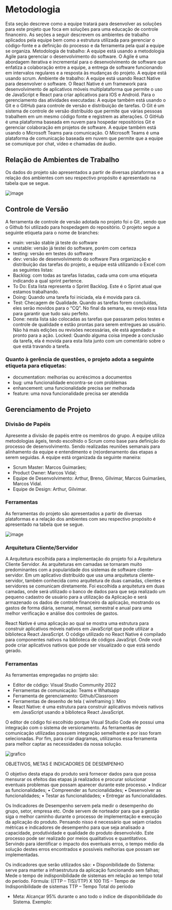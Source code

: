 
# Metodologia

Esta seção descreve como a equipe tratará para desenvolver as soluções para este projeto que foca em soluções para uma educação de controle financeiro. As seções a seguir descrevem os ambientes de trabalho aplicados pela equipe bem como a estrutura utilizada para gerenciar o código-fonte e a definição do processo e da ferramenta pela qual a equipe se organiza.
Metodologia de trabalho: A equipe está usando a metodologia Agile para gerenciar o desenvolvimento do software. O Agile é uma abordagem iterativa e incremental para o desenvolvimento de software que enfatiza a colaboração entre a equipe, a entrega de software funcionando em intervalos regulares e a resposta às mudanças do projeto. A equipe está usando scrum.
Ambiente de trabalho: A equipe está usando React Native para desenvolver o software. O React Native é um framework para desenvolvimento de aplicativos móveis multiplataforma que permite o uso de JavaScript e React para criar aplicativos para IOS e Android. 
Para o gerenciamento das atividades executadas: A equipe também está usando o Git e o GitHub para controle de versão e distribuição de tarefas. O Git é um sistema de controle de versão distribuído que permite que várias pessoas trabalhem em um mesmo código fonte e registrem as alterações. O GitHub é uma plataforma baseada em nuvem para hospedar repositórios Git e gerenciar colaboração em projetos de software. A equipe também está usando o Microsoft Teams para comunicação. O Microsoft Teams é uma plataforma de comunicação baseada em nuvem que permite que a equipe se comunique por chat, vídeo e chamadas de áudio.


## Relação de Ambientes de Trabalho

Os dados do projeto são apresentados a partir de diversas plataformas e a relação dos ambientes com seu respectivo propósito é apresentado na tabela que se segue.

![image](https://user-images.githubusercontent.com/103541634/229383830-8a28e30f-a185-41eb-b57a-fa52aba46158.png)


## Controle de Versão

A ferramenta de controle de versão adotada no projeto foi o Git , sendo que o Github foi utilizado para hospedagem do repositório.
O projeto segue a seguinte etiqueta para o nome de branches:
- main: versão stable já teste do software
- unstable: versão já testei do software, porém com certeza
- testing: versão em testes do software
- dev: versão de desenvolvimento do software
Para organização e distribuição das tarefas do projeto, a equipe está utilizando o Excel com as seguintes listas:
- Backlog: com todas as tarefas listadas, cada uma com uma etiqueta indicando a qual sprint pertence.
- To Do: Esta lista representa o Sprint Backlog. Este é o Sprint atual que estamos trabalhando.
- Doing: Quando uma tarefa foi iniciada, ela é movida para cá.
- Test: Checagem de Qualidade. Quando as tarefas forem concluídas, eles serão movidos para o “CQ”. No final da semana, eu revejo essa lista para garantir que tudo saiu perfeito.
- Done: nesta lista são colocadas as tarefas que passaram pelos testes e controle de qualidade e estão prontas para serem entregues ao usuário. Não há mais edições ou revisões necessárias, ele está agendado e pronto para a ação. Locked: Quando alguma coisa impede a conclusão da tarefa, ela é movida para esta lista junto com um comentário sobre o que está travando a tarefa.

### Quanto à gerência de questões, o projeto adota a seguinte etiqueta para etiquetas:
- documentation: melhorias ou acréscimos a documentos
- bug: uma funcionalidade encontra-se com problemas
- enhancement: uma funcionalidade precisa ser melhorada
- feature: uma nova funcionalidade precisa ser atendida


## Gerenciamento de Projeto

### Divisão de Papéis

Apresente a divisão de papéis entre os membros do grupo.
A equipe utiliza metodologias ágeis, tendo escolhido o Scrum como base para definição do processo de desenvolvimento. Sendo realizadas reuniões semanais para alinhamento da equipe e entendimento e (re)ordenamento das etapas a serem seguidas. A equipe está organizada da seguinte maneira:
- Scrum Master: Marcos Guimarães;
- Product Owner: Marcos Vidal;
- Equipe de Desenvolvimento: Arthur, Breno, Gilvimar, Marcos Guimarães, Marcos Vidal.
- Equipe de Design: Arthur, Gilvimar.


### Ferramentas

As ferramentas do projeto são apresentados a partir de diversas plataformas e a relação dos ambientes com seu respectivo propósito é apresentado na tabela que se segue.

![image](https://user-images.githubusercontent.com/103541634/229384154-d9716411-5653-4bbc-a552-df537db0db14.png)

### Arquitetura Cliente/Servidor

A Arquitetura escolhida para a implementação do projeto foi a Arquitetura Cliente Servidor. As arquiteturas em camadas se tornaram muito predominantes com a popularidade dos sistemas de software cliente-servidor. Em um aplicativo distribuído que usa uma arquitetura cliente-servidor, também conhecida como arquitetura de duas camadas, clientes e servidores se comunicam diretamente. 
Foi escolhida a arquitetura em duas camadas, onde será utilizado o banco de dados para que seja realizado um pequeno cadastro de usuário para a utilização da Aplicação e será armazenado os dados de controle financeiro da aplicação, mostrando os gastos de forma diária, semanal, mensal, semestral e anual para uma melhor verificação e análise dos controles de gastos.

React Native é uma aplicação ao qual se mostra uma estrutura para construir aplicativos móveis nativos em JavaScript que pode utilizar a biblioteca React JavaScript. O código utilizado no React Native é compilado para componentes nativos na biblioteca de códigos JavaSript. Onde você pode criar aplicativos nativos que pode ser visualizado o que está sendo gerado.

### Ferramentas
As ferramentas empregadas no projeto são:
- Editor de código: Visual Studio Community 2022
- Ferramentas de comunicação: Teams e Whatsapp
- Ferramenta de gerenciamento: Github/Classroom
- Ferramentas de desenho de tela ( wireframing ): Miro
- React Native: é uma estrutura para construir aplicativos móveis nativos em JavaScript usando a biblioteca React JavaScript.

O editor de código foi escolhido porque Visual Studio Code ele possui uma integração com o sistema de versionamento. As ferramentas de comunicação utilizadas possuem integração semelhante e por isso foram selecionadas. Por fim, para criar diagramas, utilizamos essa ferramenta para melhor captar as necessidades da nossa solução.


![grafico](https://user-images.githubusercontent.com/92383852/229385260-0a5d107b-3cce-4f55-a20c-8b3b8cf45a75.png)

OBJETIVOS, METAS E INDICADORES DE DESEMPENHO


O objetivo desta etapa do produto será fornecer dados para que possa mensurar os efeitos das etapas já realizados e procurar solucionar eventuais problemas que possam aparecer durante este processo.
    • Indicar as funcionalidades;
    • Compreender as funcionalidades;
    • Desenvolver as funcionalidades;
    • Testar as funcionalidades;
    • Entregar as funcionalidades.

Os Indicadores de Desempenho servem pela medir o desempenho do grupo, setor, empresa etc. Onde servem de norteador para que a gestão siga o melhor caminho durante o processo de implementação e execução da aplicação do produto.
Pensando nisso é necessário que sejam criados métricas e indicadores de desempenho para que seja analisado a capacidade, produtividade e qualidade do produto desenvolvido. Este processo pode ser realizado por meios qualitativos e quantitativos. 
Servindo para identificar o impacto dos eventuais erros, o tempo médio da solução destes erros encontrados e possíveis melhorias que possam ser implementadas.

Os indicadores que serão utilizados são:
    • Disponibilidade do Sistema: serve para manter a infraestrutura da aplicação funcionando sem falhas; Mede o tempo de indisponibilidade de sistemas em relação ao tempo total do período. 
Fórmula:  ((TTP – TIS)/TTP) X 100 
TIS – Tempo de Indisponibilidade de sistemas
TTP – Tempo Total do período 
- Meta: Alcançar 95% durante o ano todo o índice de disponibilidade do Sistema.
Exemplo:
